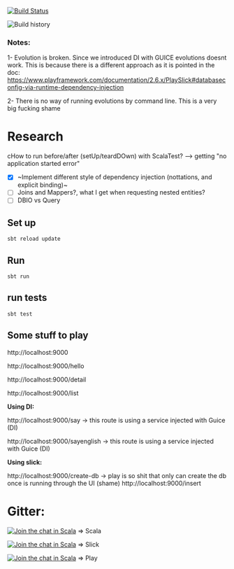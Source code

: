 [![Build Status](https://travis-ci.org/tatitati/play_slick_project.svg?branch=master)](https://travis-ci.org/tatitati/play_slick_project)



![Build history](https://buildstats.info/travisci/chart/tatitati/play_slick_project?branch=master)

### Notes:
1- Evolution is broken. Since we introduced DI with GUICE evolutions doesnt work. This is because there is a different approach as it is pointed in the doc:
https://www.playframework.com/documentation/2.6.x/PlaySlick#databaseconfig-via-runtime-dependency-injection

2- There is no way of running evolutions by command line. This is a very big fucking shame

# Research

cHow to run before/after (setUp/teardDOwn) with ScalaTest? --> getting "no application started error"
- [x] ~Implement different style of dependency injection (nottations, and explicit binding)~
- [ ] Joins and Mappers?, what I get when requesting nested entities?
- [ ] DBIO vs Query

## Set up

```
sbt reload update
```

## Run

```
sbt run
```

## run tests

```
sbt test
```


## Some stuff to play

http://localhost:9000

http://localhost:9000/hello

http://localhost:9000/detail

http://localhost:9000/list


**Using DI:**

http://localhost:9000/say  -> this route is using a service injected with Guice (DI)

http://localhost:9000/sayenglish  -> this route is using a service injected with Guice (DI)


**Using slick:**

http://localhost:9000/create-db   -> play is so shit that only can create the db once is running through the UI (shame)
http://localhost:9000/insert


# Gitter:
[![Join the chat in Scala](https://badges.gitter.im/Join%20Chat.svg)](https://gitter.im/explore/tags/curated:scala,scala) => Scala

[![Join the chat in Scala](https://badges.gitter.im/Join%20Chat.svg)](https://gitter.im/slick/slick) => Slick


[![Join the chat in Scala](https://badges.gitter.im/Join%20Chat.svg)](https://gitter.im/playframework/playframework)
=> Play

